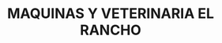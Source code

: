 ---
title: "MAQUINAS Y VETERINARIA EL RANCHO"
url: /socorro/maquinas-y-veterinaria-el-rancho/
shop: Landwirtschaftlich
---